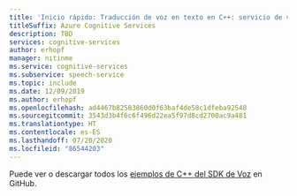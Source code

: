 ```yaml
---
title: 'Inicio rápido: Traducción de voz en texto en C++: servicio de voz'
titleSuffix: Azure Cognitive Services
description: TBD
services: cognitive-services
author: erhopf
manager: nitinme
ms.service: cognitive-services
ms.subservice: speech-service
ms.topic: include
ms.date: 12/09/2019
ms.author: erhopf
ms.openlocfilehash: ad4467b82583860d0f63baf4de58c1dfeba92548
ms.sourcegitcommit: 3543d3b4f6c6f496d22ea5f97d8cd2700ac9a481
ms.translationtype: HT
ms.contentlocale: es-ES
ms.lasthandoff: 07/20/2020
ms.locfileid: "86544203"
---
```

Puede ver o descargar todos los <a href="https://aka.ms/speech/github-cpp">ejemplos de C++ del SDK de Voz</a> en GitHub. 